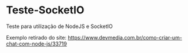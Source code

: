 # Teste-SocketIO
Teste para utilização de NodeJS e SocketIO

Exemplo retirado do site: https://www.devmedia.com.br/como-criar-um-chat-com-node-js/33719
